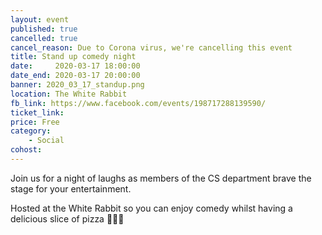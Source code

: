 ```yaml
---
layout: event
published: true
cancelled: true
cancel_reason: Due to Corona virus, we're cancelling this event
title: Stand up comedy night
date:     2020-03-17 18:00:00
date_end: 2020-03-17 20:00:00
banner: 2020_03_17_standup.png
location: The White Rabbit
fb_link: https://www.facebook.com/events/198717288139590/
ticket_link:
price: Free
category:
    - Social
cohost:
---
```


Join us for a night of laughs as members of the CS department brave the stage for your entertainment.

Hosted at the White Rabbit so you can enjoy comedy whilst having a delicious slice of pizza 🍕🍕🍕
